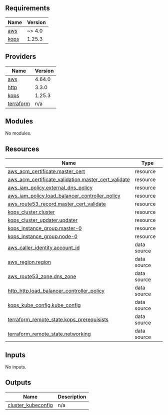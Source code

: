 ## Requirements

| Name | Version |
|------|---------|
| <a name="requirement_aws"></a> [aws](#requirement\_aws) | ~> 4.0 |
| <a name="requirement_kops"></a> [kops](#requirement\_kops) | 1.25.3 |

## Providers

| Name | Version |
|------|---------|
| <a name="provider_aws"></a> [aws](#provider\_aws) | 4.64.0 |
| <a name="provider_http"></a> [http](#provider\_http) | 3.3.0 |
| <a name="provider_kops"></a> [kops](#provider\_kops) | 1.25.3 |
| <a name="provider_terraform"></a> [terraform](#provider\_terraform) | n/a |

## Modules

No modules.

## Resources

| Name | Type |
|------|------|
| [aws_acm_certificate.master_cert](https://registry.terraform.io/providers/hashicorp/aws/latest/docs/resources/acm_certificate) | resource |
| [aws_acm_certificate_validation.master_cert_validate](https://registry.terraform.io/providers/hashicorp/aws/latest/docs/resources/acm_certificate_validation) | resource |
| [aws_iam_policy.external_dns_policy](https://registry.terraform.io/providers/hashicorp/aws/latest/docs/resources/iam_policy) | resource |
| [aws_iam_policy.load_balancer_controller_policy](https://registry.terraform.io/providers/hashicorp/aws/latest/docs/resources/iam_policy) | resource |
| [aws_route53_record.master_cert_validate](https://registry.terraform.io/providers/hashicorp/aws/latest/docs/resources/route53_record) | resource |
| [kops_cluster.cluster](https://registry.terraform.io/providers/eddycharly/kops/1.25.3/docs/resources/cluster) | resource |
| [kops_cluster_updater.updater](https://registry.terraform.io/providers/eddycharly/kops/1.25.3/docs/resources/cluster_updater) | resource |
| [kops_instance_group.master-0](https://registry.terraform.io/providers/eddycharly/kops/1.25.3/docs/resources/instance_group) | resource |
| [kops_instance_group.node-0](https://registry.terraform.io/providers/eddycharly/kops/1.25.3/docs/resources/instance_group) | resource |
| [aws_caller_identity.account_id](https://registry.terraform.io/providers/hashicorp/aws/latest/docs/data-sources/caller_identity) | data source |
| [aws_region.region](https://registry.terraform.io/providers/hashicorp/aws/latest/docs/data-sources/region) | data source |
| [aws_route53_zone.dns_zone](https://registry.terraform.io/providers/hashicorp/aws/latest/docs/data-sources/route53_zone) | data source |
| [http_http.load_balancer_controller_policy](https://registry.terraform.io/providers/hashicorp/http/latest/docs/data-sources/http) | data source |
| [kops_kube_config.kube_config](https://registry.terraform.io/providers/eddycharly/kops/1.25.3/docs/data-sources/kube_config) | data source |
| [terraform_remote_state.kops_prerequisists](https://registry.terraform.io/providers/hashicorp/terraform/latest/docs/data-sources/remote_state) | data source |
| [terraform_remote_state.networking](https://registry.terraform.io/providers/hashicorp/terraform/latest/docs/data-sources/remote_state) | data source |

## Inputs

No inputs.

## Outputs

| Name | Description |
|------|-------------|
| <a name="output_cluster_kubeconfig"></a> [cluster\_kubeconfig](#output\_cluster\_kubeconfig) | n/a |
